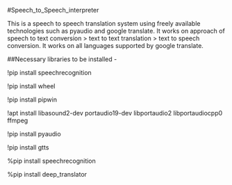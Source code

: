 #Speech_to_Speech_interpreter

This is a speech to speech translation system using freely available technologies such as pyaudio and google translate. It works on approach of speech to text conversion > text to text translation > text to speech conversion. It works on all languages supported by google translate.

##Necessary libraries to be installed -

!pip install speechrecognition

!pip install wheel

!pip install pipwin

!apt install libasound2-dev portaudio19-dev libportaudio2 libportaudiocpp0 ffmpeg

!pip install pyaudio

!pip install gtts

%pip install speechrecognition

%pip install deep_translator

